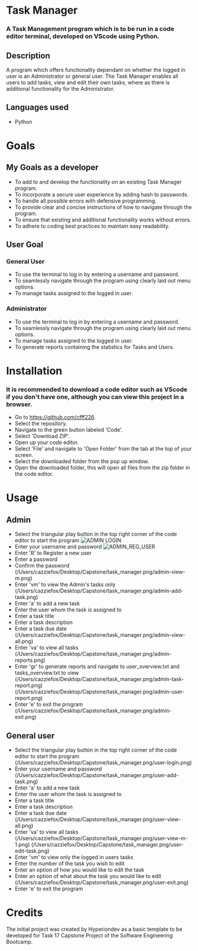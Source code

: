# Task Manager

### A Task Management program which is to be run in a code editor terminal, developed on VScode using Python.

## Description

A program which offers functionality dependant on whether the logged in user is an Administrator or general user.
The Task Manager enables all users to add tasks, view and edit their own tasks, where as there is additional functionality
for the Administrator.

## Languages used

* Python

# Goals

## My Goals as a developer

* To add to and develop the functionality on an existing Task Manager program.
* To incorporate a secure user experience by adding hash to passwords.
* To handle all possible errors with defensive programming.
* To provide clear and concise instructions of how to navigate through the program.
* To ensure that existing and additional functionality works without errors.
* To adhere to coding best practices to maintain easy readability.

## User Goal

### General User

* To use the terminal to log in by entering a username and password.
* To seamlessly navigate through the program using clearly laid out menu options.
* To manage tasks assigned to the logged in user.

### Administrator

* To use the terminal to log in by entering a username and password.
* To seamlessly navigate through the program using clearly laid out menu options.
* To manage tasks assigned to the logged in user.
* To generate reports containing the statistics for Tasks and Users.


# Installation

### It is recommended to download a code editor such as VScode if you don't have one, although you can view this project in a browser.
* Go to https://github.com/cfff226.
* Select the repository.
* Navigate to the green button labeled 'Code'.
* Select 'Download ZIP'.
* Open up your code editor.
* Select 'File' and navigate to 'Open Folder' from the tab at the top of your screen.
* Select the downloaded folder from the pop up window.
* Open the downloaded folder, this will open all files from the zip folder in the code editor.

# Usage

## Admin

* Select the triangular play button in the top right corner of the code editor to start the program
![ADMIN LOGIN](/Users/cazziefox/Desktop/Capstone/task_manager.png/admin-login.png)
* Enter your username and password
![ADMIN_REG_USER](/Users/cazziefox/Desktop/Capstone/task_manager.png/admin-reg-user.png)
* Enter 'R' to Register a new user
* Enter a password
* Confirm the password
(/Users/cazziefox/Desktop/Capstone/task_manager.png/admin-view-m.png)
* Enter 'vm' to view the Admin's tasks only
(/Users/cazziefox/Desktop/Capstone/task_manager.png/admin-add-task.png)
* Enter 'a' to add a new task
* Enter the user whom the task is assigned to
* Enter a task title
* Enter a task description
* Enter a task due date
(/Users/cazziefox/Desktop/Capstone/task_manager.png/admin-view-all.png)
* Enter 'va' to view all tasks
(/Users/cazziefox/Desktop/Capstone/task_manager.png/admin-reports.png)
* Enter 'gr' to generate reports and navigate to user_overview.txt and tasks_overview.txt to view
(/Users/cazziefox/Desktop/Capstone/task_manager.png/admin-task-report.png)
(/Users/cazziefox/Desktop/Capstone/task_manager.png/admin-user-report.png)
* Enter 'e' to exit the program
(/Users/cazziefox/Desktop/Capstone/task_manager.png/admin-exit.png)

## General user

* Select the triangular play button in the top right corner of the code editor to start the program
(/Users/cazziefox/Desktop/Capstone/task_manager.png/user-login.png)
* Enter your username and password
(/Users/cazziefox/Desktop/Capstone/task_manager.png/user-add-task.png)
* Enter 'a' to add a new task
* Enter the user whom the task is assigned to
* Enter a task title
* Enter a task description
* Enter a task due date
(/Users/cazziefox/Desktop/Capstone/task_manager.png/user-view-all.png)
* Enter 'va' to view all tasks
(/Users/cazziefox/Desktop/Capstone/task_manager.png/user-view-m-1.png)
(/Users/cazziefox/Desktop/Capstone/task_manager.png/user-edit-task.png)
* Enter 'vm' to view only the logged in users tasks
* Enter the number of the task you wish to edit
* Enter an option of how you would like to edit the task
* Enter an option of what about the task you would like to edit
(/Users/cazziefox/Desktop/Capstone/task_manager.png/user-exit.png)
* Enter 'e' to exit the program

# Credits

The initial project was created by Hyperiondev as a basic template to be developed for Task 17 Capstone Project of the Software Engineering Bootcamp. 
